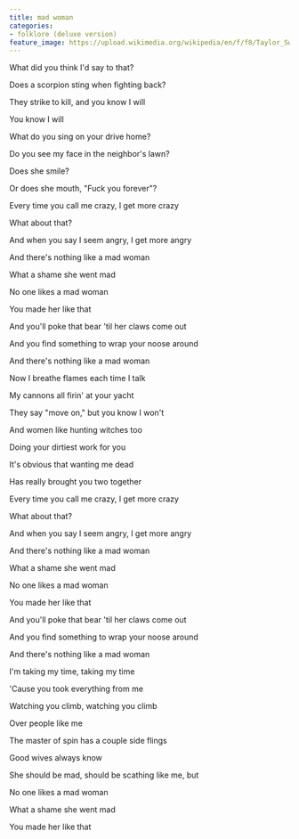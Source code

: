 ```yaml
---
title: ​mad woman
categories:
- folklore (deluxe version)
feature_image: https://upload.wikimedia.org/wikipedia/en/f/f8/Taylor_Swift_-_Folklore.png
--- 
```

What did you think I'd say to that?

Does a scorpion sting when fighting back?

They strike to kill, and you know I will

You know I will

What do you sing on your drive home?

Do you see my face in the neighbor's lawn?

Does she smile?

Or does she mouth, "Fuck you forever"?

Every time you call me crazy, I get more crazy

What about that?

And when you say I seem angry, I get more angry

And there's nothing like a mad woman

What a shame she went mad

No one likes a mad woman

You made her like that

And you'll poke that bear 'til her claws come out

And you find something to wrap your noose around

And there's nothing like a mad woman

Now I breathe flames each time I talk

My cannons all firin' at your yacht

They say "move on," but you know I won't

And women like hunting witches too

Doing your dirtiest work for you

It's obvious that wanting me dead

Has really brought you two together

Every time you call me crazy, I get more crazy

What about that?

And when you say I seem angry, I get more angry

And there's nothing like a mad woman

What a shame she went mad

No one likes a mad woman

You made her like that

And you'll poke that bear 'til her claws come out

And you find something to wrap your noose around

And there's nothing like a mad woman

I'm taking my time, taking my time

'Cause you took everything from me

Watching you climb, watching you climb

Over people like me

The master of spin has a couple side flings

Good wives always know

She should be mad, should be scathing like me, but

No one likes a mad woman

What a shame she went mad

You made her like that